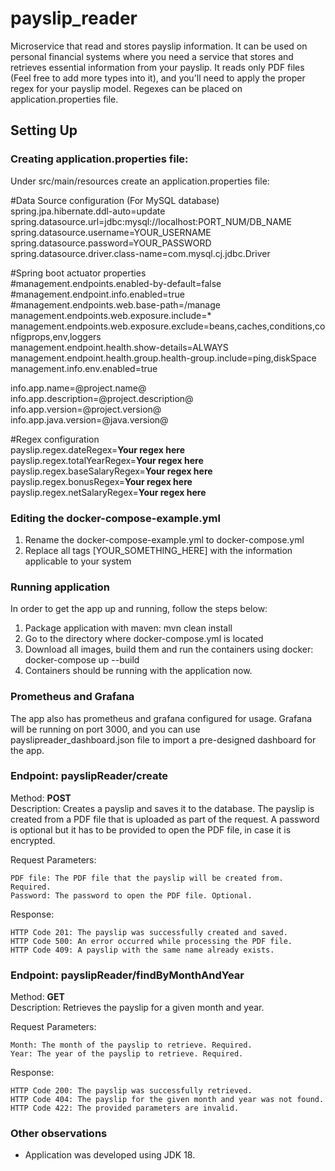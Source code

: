 # payslip_reader
Microservice that read and stores payslip information. It can be used on personal financial systems where you need a 
service that stores and retrieves essential information from your payslip. It reads only PDF files (Feel free to add 
more types into it), and you'll need to apply the proper regex for your payslip model. Regexes can be placed on 
application.properties file.  

## **Setting Up**

### Creating application.properties file:
Under src/main/resources create an application.properties file:

#Data Source configuration (For MySQL database)<br>
spring.jpa.hibernate.ddl-auto=update<br>
spring.datasource.url=jdbc:mysql://localhost:PORT_NUM/DB_NAME<br>
spring.datasource.username=YOUR_USERNAME<br>
spring.datasource.password=YOUR_PASSWORD<br>
spring.datasource.driver.class-name=com.mysql.cj.jdbc.Driver<br>

#Spring boot actuator properties<br>
#management.endpoints.enabled-by-default=false<br>
#management.endpoint.info.enabled=true<br>
#management.endpoints.web.base-path=/manage<br>
management.endpoints.web.exposure.include=*<br>
management.endpoints.web.exposure.exclude=beans,caches,conditions,configprops,env,loggers<br>
management.endpoint.health.show-details=ALWAYS<br>
management.endpoint.health.group.health-group.include=ping,diskSpace<br>
management.info.env.enabled=true<br>

info.app.name=@project.name@<br>
info.app.description=@project.description@<br>
info.app.version=@project.version@<br>
info.app.java.version=@java.version@

#Regex configuration<br>
payslip.regex.dateRegex=**Your regex here**<br>
payslip.regex.totalYearRegex=**Your regex here**<br>
payslip.regex.baseSalaryRegex=**Your regex here**<br>
payslip.regex.bonusRegex=**Your regex here**<br>
payslip.regex.netSalaryRegex=**Your regex here**<br>

### Editing the docker-compose-example.yml
1. Rename the docker-compose-example.yml to docker-compose.yml<br> 
2. Replace all tags [YOUR_SOMETHING_HERE] with the information applicable to your system<br> 

### Running application
In order to get the app up and running, follow the steps below:<br>
1. Package application with maven: mvn clean install<br>
2. Go to the directory where docker-compose.yml is located<br>
3. Download all images, build them and run the containers using docker: docker-compose up --build<br>
4. Containers should be running with the application now.<br>

### Prometheus and Grafana
The app also has prometheus and grafana configured for usage. Grafana will be running on port 3000, and you can use 
payslipreader_dashboard.json file to import a pre-designed dashboard for the app.

### Endpoint: payslipReader/create
Method: **POST** <br>
Description: Creates a payslip and saves it to the database. The payslip is created from a PDF file that is uploaded as 
part of the request. A password is optional but it has to be provided to open the PDF file, in case it is 
encrypted.

Request Parameters:

    PDF file: The PDF file that the payslip will be created from. Required.
    Password: The password to open the PDF file. Optional.

Response:

    HTTP Code 201: The payslip was successfully created and saved.
    HTTP Code 500: An error occurred while processing the PDF file.
    HTTP Code 409: A payslip with the same name already exists.

### Endpoint: payslipReader/findByMonthAndYear
Method: **GET** <br>
Description: Retrieves the payslip for a given month and year. <br>

Request Parameters:

    Month: The month of the payslip to retrieve. Required.
    Year: The year of the payslip to retrieve. Required.

Response:

    HTTP Code 200: The payslip was successfully retrieved.
    HTTP Code 404: The payslip for the given month and year was not found.
    HTTP Code 422: The provided parameters are invalid.

### Other observations
 - Application was developed using JDK 18.

